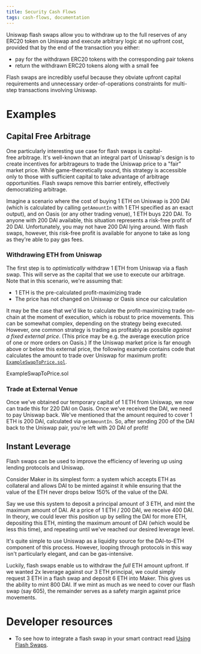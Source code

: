 ```yaml
---
title: Security Cash Flows
tags: cash-flows, documentation
---
```


Uniswap flash swaps allow you to withdraw up to the full reserves of any ERC20 token on Uniswap and execute arbitrary logic at no upfront cost, provided that by the end of the transaction you either:

- pay for the withdrawn ERC20 tokens with the corresponding pair tokens
- return the withdrawn ERC20 tokens along with a small fee

Flash swaps are incredibly useful because they obviate upfront capital requirements and unnecessary order-of-operations constraints for multi-step transactions involving Uniswap.

# Examples

## Capital Free Arbitrage

One particularly interesting use case for flash swaps is capital-free arbitrage. It's well-known that an integral part of Uniswap's design is to create incentives for arbitrageurs to trade the Uniswap price to a "fair" market price. While game-theoretically sound, this strategy is accessible only to those with sufficient capital to take advantage of arbitrage opportunities. Flash swaps remove this barrier entirely, effectively democratizing arbitrage.

Imagine a scenario where the cost of buying 1 ETH on Uniswap is 200 DAI (which is calculated by calling `getAmountIn` with 1 ETH specified as an exact output), and on Oasis (or any other trading venue), 1 ETH buys 220 DAI. To anyone with 200 DAI available, this situation represents a risk-free profit of 20 DAI. Unfortunately, you may not have 200 DAI lying around. With flash swaps, however, this risk-free profit is available for anyone to take as long as they're able to pay gas fees.

### Withdrawing ETH from Uniswap

The first step is to _optimistically_ withdraw 1 ETH from Uniswap via a flash swap. This will serve as the capital that we use to execute our arbitrage. Note that in this scenario, we're assuming that:

- 1 ETH is the pre-calculated profit-maximizing trade
- The price has not changed on Uniswap or Oasis since our calculation

It may be the case that we'd like to calculate the profit-maximizing trade on-chain at the moment of execution, which is robust to price movements. This can be somewhat complex, depending on the strategy being executed. However, one common strategy is trading as profitably as possible _against a fixed external price_. (This price may be e.g. the average execution price of one or more orders on Oasis.) If the Uniswap market price is far enough above or below this external price, the following example contains code that calculates the amount to trade over Uniswap for maximum profit: [`ExampleSwapToPrice.sol`](https://github.com/Uniswap/uniswap-v2-periphery/blob/master/contracts/examples/ExampleSwapToPrice.sol).

<Github href="https://github.com/Uniswap/uniswap-v2-periphery/blob/master/contracts/examples/ExampleSwapToPrice.sol">ExampleSwapToPrice.sol</Github>

### Trade at External Venue

Once we've obtained our temporary capital of 1 ETH from Uniswap, we now can trade this for 220 DAI on Oasis. Once we've received the DAI, we need to pay Uniswap back. We've mentioned that the amount required to cover 1 ETH is 200 DAI, calculated via `getAmountIn`. So, after sending 200 of the DAI back to the Uniswap pair, you're left with 20 DAI of profit!

## Instant Leverage

Flash swaps can be used to improve the efficiency of levering up using lending protocols and Uniswap.

Consider Maker in its simplest form: a system which accepts ETH as collateral and allows DAI to be minted against it while ensuring that the value of the ETH never drops below 150% of the value of the DAI.

Say we use this system to deposit a principal amount of 3 ETH, and mint the maximum amount of DAI. At a price of 1 ETH / 200 DAI, we receive 400 DAI. In theory, we could lever this position up by selling the DAI for more ETH, depositing this ETH, minting the maximum amount of DAI (which would be less this time), and repeating until we've reached our desired leverage level.

It's quite simple to use Uniswap as a liquidity source for the DAI-to-ETH component of this process. However, looping through protocols in this way isn't particularly elegant, and can be gas-intensive.

Luckily, flash swaps enable us to withdraw the _full_ ETH amount upfront. If we wanted 2x leverage against our 3 ETH principal, we could simply request 3 ETH in a flash swap and deposit 6 ETH into Maker. This gives us the ability to mint 800 DAI. If we mint as much as we need to cover our flash swap (say 605), the remainder serves as a safety margin against price movements.

# Developer resources

- To see how to integrate a flash swap in your smart contract read [Using Flash Swaps](/docs/v2/smart-contract-integration/using-flash-swaps/).
